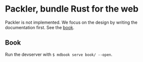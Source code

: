 # Packler, bundle Rust for the web

Packler is not implemented. We focus on the design by writing the documentation
first. See the [book](./book/).

## Book

Run the devserver with `$ mdbook serve book/ --open`.

